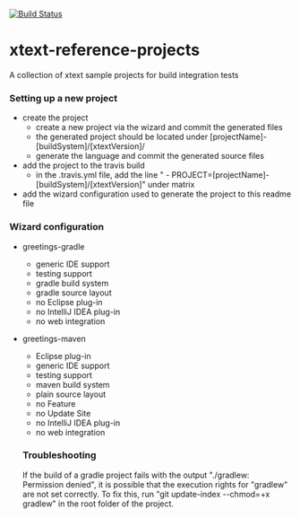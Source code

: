 [![Build Status](https://travis-ci.org/itemis/xtext-reference-projects.svg?branch=master)](https://travis-ci.org/itemis/xtext-reference-projects)

# xtext-reference-projects
A collection of xtext sample projects for build integration tests

### Setting up a new project

- create the project 
  - create a new project via the wizard and commit the generated files
  - the generated project should be located under [projectName]-[buildSystem]/[xtextVersion]/
  - generate the language and commit the generated source files
- add the project to the travis build
  - in the .travis.yml file, add the line "  - PROJECT=[projectName]-[buildSystem]/[xtextVersion]" under matrix
- add the wizard configuration used to generate the project to this readme file

### Wizard configuration

- greetings-gradle
  - generic IDE support
  - testing support
  - gradle build system
  - gradle source layout
  - no Eclipse plug-in
  - no IntelliJ IDEA plug-in
  - no web integration

- greetings-maven
  - Eclipse plug-in
  - generic IDE support
  - testing support
  - maven build system
  - plain source layout
  - no Feature
  - no Update Site
  - no IntelliJ IDEA plug-in
  - no web integration
  
  ### Troubleshooting
  
  If the build of a gradle project fails with the output "./gradlew: Permission denied", it is possible that the execution rights for "gradlew" are not set correctly. To fix this, run "git update-index --chmod=+x gradlew" in the root folder of the project.